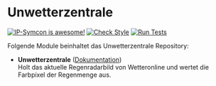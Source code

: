 # Unwetterzentrale

[![IP-Symcon is awesome!](https://img.shields.io/badge/IP--Symcon-4.2-blue.svg)](https://www.symcon.de)
[![Check Style](https://github.com/symcon/Unwetterzentrale/workflows/Check%20Style/badge.svg)](https://github.com/symcon/Unwetterzentrale/actions)
[![Run Tests](https://github.com/symcon/Unwetterzentrale/workflows/Run%20Tests/badge.svg)](https://github.com/symcon/Unwetterzentrale/actions)

Folgende Module beinhaltet das Unwetterzentrale Repository:

- __Unwetterzentrale__ ([Dokumentation](Unwetterzentrale))  
	Holt das aktuelle Regenradarbild von Wetteronline und wertet die Farbpixel der Regenmenge aus.
